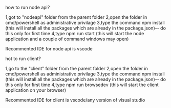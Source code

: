 how to run node api?

1,got to "nodeapi" folder from the parent folder
2,open the folder in cmd/powershell as administrative privilage
3,type the command npm install (this will install all the packages which are already in the package.json)-- do this only for first time 
4,type npm run start (this will start the node application and a couple of command windows may open) 

Recommented IDE for node api is vscode




hot to run client?

1,go to the "client" folder from the parent folder
2,open the folder in cmd/powershell as administrative privilage
3,type the command npm install (this will install all the packages which are already in the package.json)-- do this only for first time 
4,type npm run browsedev (this will start the client application on your browser)


Recommented IDE for client is vscode/any version of visual studio 